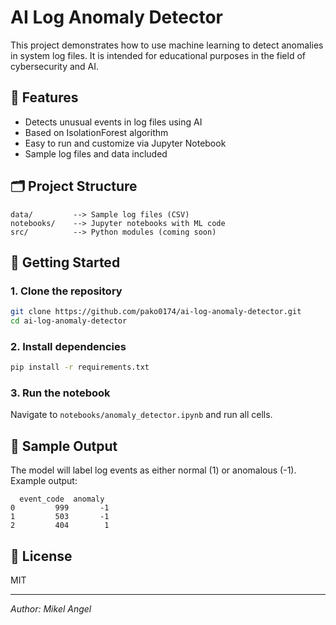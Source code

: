 # AI Log Anomaly Detector

This project demonstrates how to use machine learning to detect anomalies in system log files. It is intended for educational purposes in the field of cybersecurity and AI.

## 📌 Features
- Detects unusual events in log files using AI
- Based on IsolationForest algorithm
- Easy to run and customize via Jupyter Notebook
- Sample log files and data included

## 🗂️ Project Structure
```
data/         --> Sample log files (CSV)
notebooks/    --> Jupyter notebooks with ML code
src/          --> Python modules (coming soon)
```

## 🚀 Getting Started

### 1. Clone the repository
```bash
git clone https://github.com/pako0174/ai-log-anomaly-detector.git
cd ai-log-anomaly-detector
```

### 2. Install dependencies
```bash
pip install -r requirements.txt
```

### 3. Run the notebook
Navigate to `notebooks/anomaly_detector.ipynb` and run all cells.

## 🧪 Sample Output
The model will label log events as either normal (1) or anomalous (-1). Example output:
```
  event_code  anomaly
0         999       -1
1         503       -1
2         404        1
```

## 📄 License
MIT

---

*Author: Mikel Angel*

